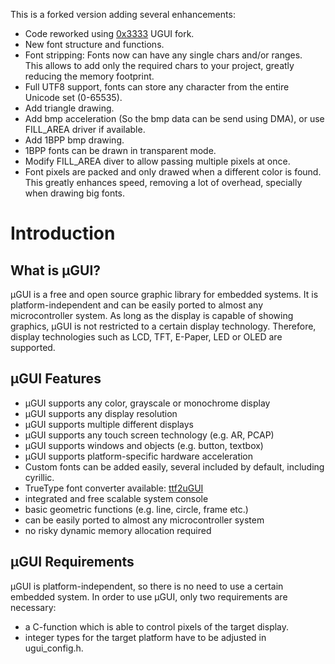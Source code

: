 This is a forked version adding several enhancements:<br>
- Code reworked using [0x3333](https://github.com/0x3333/UGUI) UGUI fork.<br>
- New font structure and functions.<br>
- Font stripping:  Fonts now can have any single chars and/or ranges.<br>
This allows to add only the required chars to your project, greatly reducing the memory footprint.<br>
- Full UTF8 support, fonts can store any character from the entire Unicode set (0-65535).<br>
- Add triangle drawing.<br>
- Add bmp acceleration (So the bmp data can be send using DMA), or use FILL_AREA driver if available.<br>
- Add 1BPP bmp drawing.<br>
- 1BPP fonts can be drawn in transparent mode.<br>
- Modify FILL_AREA diver to allow passing multiple pixels at once.<br>
- Font pixels are packed and only drawed when a different color is found.<br>
  This greatly enhances speed, removing a lot of overhead, specially when drawing big fonts.<br>



# Introduction
## What is µGUI?
µGUI is a free and open source graphic library for embedded systems. It is platform-independent
and can be easily ported to almost any microcontroller system. As long as the display is capable
of showing graphics, µGUI is not restricted to a certain display technology. Therefore, display
technologies such as LCD, TFT, E-Paper, LED or OLED are supported.

## µGUI Features
* µGUI supports any color, grayscale or monochrome display
* µGUI supports any display resolution
* µGUI supports multiple different displays
* µGUI supports any touch screen technology (e.g. AR, PCAP)
* µGUI supports windows and objects (e.g. button, textbox)
* µGUI supports platform-specific hardware acceleration
* Custom fonts can be added easily, several included by default, including cyrillic.
* TrueType font converter available: [ttf2uGUI](https://github.com/deividalfa/ttf2ugui)
* integrated and free scalable system console
* basic geometric functions (e.g. line, circle, frame etc.)
* can be easily ported to almost any microcontroller system
* no risky dynamic memory allocation required

## µGUI Requirements
µGUI is platform-independent, so there is no need to use a certain embedded system. In order to
use µGUI, only two requirements are necessary:
* a C-function which is able to control pixels of the target display.
* integer types for the target platform have to be adjusted in ugui_config.h.

